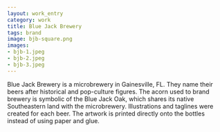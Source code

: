 ```yaml
---              
layout: work_entry
category: work
title: Blue Jack Brewery
tags: brand
image: bjb-square.png
images: 
- bjb-1.jpeg
- bjb-2.jpeg
- bjb-3.jpeg
---
```

Blue Jack Brewery is a microbrewery in Gainesville, FL. They name their beers after historical and pop-culture figures. The acorn used to brand brewery is symbolic of the Blue Jack Oak, which shares its native Southeastern land with the microbrewery. Illustrations and taglines were created for each beer. The artwork is printed directly onto the bottles instead of using paper and glue.
